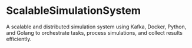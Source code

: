 # ScalableSimulationSystem

 A scalable and distributed simulation system using Kafka, Docker, Python, and Golang to orchestrate tasks, process simulations, and collect results efficiently.
